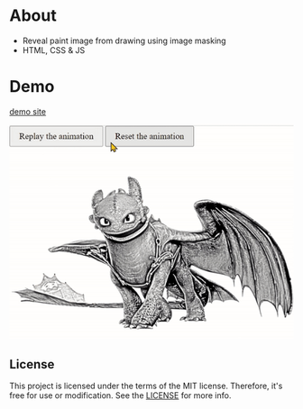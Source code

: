 # About
- Reveal paint image from drawing using image masking
- HTML, CSS & JS

# Demo
[demo site](https://https://app.cuberoy.com/paint-reveal)

<img src="https://github.com/cuberoy/paint-reveal/blob/main/demo.gif">

## License
This project is licensed under the terms of the MIT license. Therefore, it's free for use or modification. See the [LICENSE](https://github.com/cuberoy/paint-reveal/blob/main/LICENSE) for more info.